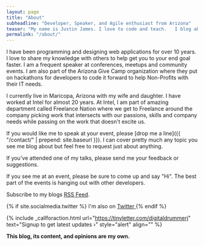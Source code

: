 ```yaml
---
layout: page
title: "About"
subheadline: "Developer, Speaker, and Agile enthusiast from Arizona"
teaser: "My name is Justin James. I love to code and teach.   I blog about technology, agile practices, code, and the web.  I'm excited about web development, community, sharing knowledge, and agile practices."
permalink: "/about/"
---
```


I have been programming and designing web applications for over 10 years.  I love to share my knowledge with others to help get you to your end goal faster.  I am a frequent speaker at conferences, meetups and community events.  I am also part of the Arizona Give Camp organization where they put on hackathons for developers to code it forward to help Non-Profits with their IT needs.  

I currently live in Maricopa, Arizona with my wife and daughter.  I have worked at Intel for almost 20 years.  At Intel, I am part of amazing department called Freelance Nation where we get to Freelance around the company picking work that intersects with our passions, skills and company needs while passing on the work that doesn't excite us.  

If you would like me to speak at your event, please [drop me a line]({{ "/contact/" | prepend: site.baseurl }}).  I can cover pretty much any topic you see me blog about but feel free to request just about anything.  

If you've attended one of my talks, please send me your feedback or suggestions. 

If you see me at an event, please be sure to come up and say "Hi".  The best part of the events is hanging out with other developers.

Subscribe to my blogs <a href="{{ site.baseurl }}/feed.xml"><span class="icon-rss"></span> RSS Feed</a>. 

{% if site.socialmedia.twitter %}   I'm also on <a href="{{ site.socialmedia.twitter }}"> <i class="icon-twitter"></i> Twitter </a>{% endif %}


{% include _callforaction.html url="https://tinyletter.com/digitaldrummerj" text="Signup to get latest updates ›" style="alert" align="" %}

**This blog, its content, and opinions are my own.**

